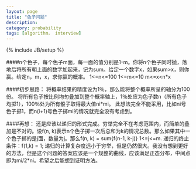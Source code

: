 ```yaml
---
layout: page
title: "色子问题"
description: 
category: probability
tags: [algorithm， interview]
---
```

{% include JB/setup %}

####n个色子，每个色子m面，每一面的值分别是1-m。你将n个色子同时抛，落地后将所有朝上面的数字加起来，记为sum。给定一个数字x，如果sum>x，则你赢。给定n，m，x，求你赢的概率。
    1<=n<=100
    1<=m<=10
    m<=x<n*x

####初步思路：
    将概率结果的精度设为1％，那么能将整个概率所呈的轴分为100份。
    将所有色子按比例均匀叠加到整个概率轴上，1％处应为色子数n（所有色子均掷1），100％处为所有骰子取得最大值ni*mi。
    此想法完全不能采用，比如ni号色子掷1，而n(i+1)号色子掷mi的情况就完全没有考虑到。
	
####再想：
	还是应该以递归的形式完成。穷举完全不在考虑范围内，而简单的叠加是不对的。设f(n, k)表示n个色子掷一次后总和为k的情况总数。那么如果其中一个色子掷的是j面，数量为j。那么f(n, k) = sum{f(n-1, k-j)} 1<=j<=m. 递归的终止条件：f(1,k) = 1;
	递归的计算复杂度远小于穷举，但是仍然很大。我没有想到更好的方法，但是这个问题的答案应该是一个规整的曲线，应该满足正态分布，中间点即为mi/2*ni。希望之后能想到证明方法。 
